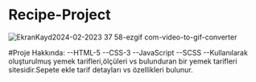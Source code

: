 # Recipe-Project

![EkranKayd2024-02-2023 37 58-ezgif com-video-to-gif-converter](https://github.com/emelzorlu/Recipe-Project/assets/147662992/0bf3c33c-646c-45c3-a751-1eef3c744283)




#Proje Hakkında:
--HTML-5 
--CSS-3
--JavaScript
--SCSS
--Kullanılarak oluşturulmuş yemek tarifleri,ölçüleri vs bulunduran bir yemek tarifleri
sitesidir.Sepete ekle tarif detayları vs özellikleri bulunur.
